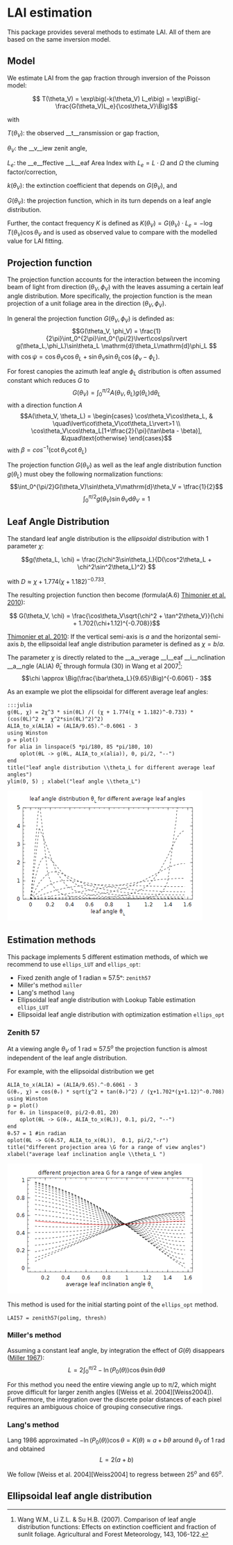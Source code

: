 # LAI estimation

This package provides several methods to estimate LAI. All of them are based on the same inversion model.

## Model

We estimate LAI from the gap fraction through inversion of the Poisson model:

$$ T(\theta_V) = \exp\big(-k(\theta_V) L_e\big) = \exp\Big(-\frac{G(\theta_V)L_e}{\cos\theta_V}\Big)$$

with 

$T(\theta_V)$: the observed __t__ransmission or gap fraction,

$\theta_V$: the __v__iew zenit angle,

$L_e$: the __e__ffective __L__eaf Area Index with $L_e = L \cdot\Omega$ and $\Omega$ the cluming factor/correction,

$k(\theta_V)$: the extinction coefficient that depends on $G(\theta_V)$, and

$G(\theta_V)$: the projection function, which in its turn depends on a leaf angle distribution.

Further, the contact frequency $K$ is defined as $K(\theta_V) = G(\theta_V) \cdot L_e = -\log T(\theta_V) \cos \theta_V$ and is used as observed value to compare with the modelled value for LAI fitting.

## Projection function

The projection function accounts for the interaction between the incoming beam of light from direction $(\theta_V, \phi_V)$ with the leaves assuming a certain leaf angle distribution. More specifically, the projection function is the mean projection of a unit foliage area in the direction $(\theta_V, \phi_V)$.

In general the projection function $G(\theta_V, \phi_V)$ is definded as:
$$G(\theta_V, \phi_V) = \frac{1}{2\pi}\int_0^{2\pi}\int_0^{\pi/2}\lvert\cos\psi\rvert g(\theta_L,\phi_L)\sin\theta_L \mathrm{d}\theta_L\mathrm{d}\phi_L $$
with $\cos\psi = \cos\theta_V\cos\theta_L + \sin\theta_V\sin\theta_L\cos(\phi_v - \phi_L)$.

For forest canopies the azimuth leaf angle $\phi_L$ distribution is often assumed constant which reduces $G$ to
$$G(\theta_V) = \int_0^{\pi/2}A(\theta_V,\theta_L)g(\theta_L)\mathrm{d}\theta_L$$
with a direction function $A$ 
$$A(\theta_V, \theta_L) = \begin{cases} 
    \cos\theta_V\cos\theta_L, & \quad\lvert\cot\theta_V\cot\theta_L\rvert>1 \\ 
    \cos\theta_V\cos\theta_L[1+\tfrac{2}{\pi}(\tan\beta - \beta)], &\quad\text{otherwise}
\end{cases}$$
with $\beta = cos^{-1}(\cot\theta_V\cot\theta_L)$

The projection function $G(\theta_V)$ as well as the leaf angle distribution function $g(\theta_L)$ must obey the following normalization functions:
$$\int_0^{\pi/2}G(\theta_V)\sin\theta_V\mathrm{d}\theta_V = \tfrac{1}{2}$$
$$\int_0^{\pi/2}g(\theta_V)\sin\theta_V\mathrm{d}\theta_V = 1$$

## Leaf Angle Distribution

The standard leaf angle distribution is the _ellipsoidal_ distribution with 1 parameter $\chi$:

$$g(\theta_L, \chi) = \frac{2\chi^3\sin\theta_L}{D(\cos^2\theta_L + \chi^2\sin^2\theta_L)^2} $$ 

with $D \approx \chi + 1.774(\chi+1.182)^{-0.733}$.

The resulting projection function then become (formula(A.6) [Thimonier et al. 2010][Thimonier2010]):


$$ G(\theta_V, \chi) = \frac{\cos\theta_V\sqrt{\chi^2 + \tan^2\theta_V}}{\chi + 1.702(\chi+1.12)^{-0.708}}$$

[Thimonier et al. 2010][Thimonier2010]: If the vertical semi-axis is $a$ and the horizontal semi-axis $b$, the ellipsoidal leaf angle distribution parameter is defined as $\chi = b / a$. 

The parameter $\chi$ is directly related to the __a__verage __l__eaf __i__nclination __a__ngle (ALIA) $\bar\theta_L$ through formula (30) in Wang et al 2007[^Wang2007]:
$$\chi \approx \Big(\frac{\bar\theta_L}{9.65}\Big)^{-0.6061} - 3$$

[Thimonier2010]: http://www.schleppi.ch/patrick/publi/pdf/atal10b.pdf

[^Wang2007]:
    Wang W.M., Li Z.L. & Su H.B. (2007). Comparison of leaf angle distribution functions: Effects on extinction coefficient and fraction of sunlit foliage. Agricultural and Forest Meteorology, 143, 106-122.

As an example we plot the ellipsoidal for different average leaf angles:

    :::julia
    g(θL, χ) = 2χ^3 * sin(θL) /( (χ + 1.774(χ + 1.182)^-0.733) * (cos(θL)^2 +  χ^2*sin(θL)^2)^2)
    ALIA_to_x(ALIA) = (ALIA/9.65).^-0.6061 - 3
    using Winston
    p = plot()
    for alia in linspace(5 *pi/180, 85 *pi/180, 10)
        oplot(θL -> g(θL, ALIA_to_x(alia)), 0, pi/2, "--")
    end
    title("leaf angle distribution \\theta_L for different average leaf angles")
    ylim(0, 5) ; xlabel("leaf angle \\theta_L")
![ellipsoidal leaf angle distribution](/pics/ellips_distr.png)

## Estimation methods

This package implements 5 different estimation methods, of which we recommend to use `ellips_LUT` and `ellips_opt`:

* Fixed zenith angle of 1 radian ≈ 57.5ᵒ: `zenith57`
* Miller's method `miller`
* Lang's method `lang`
* Ellipsoidal leaf angle distribution with Lookup Table estimation `ellips_LUT`
* Ellipsoidal leaf angle distribution with optimization estimation `ellips_opt`

### Zenith 57

At a viewing angle $\theta_V$ of 1 rad ≈ 57.5$^o$ the projection function is almost independent of the leaf angle distribution. 

For example, with the ellipsoidal distribution we get
    
    ALIA_to_x(ALIA) = (ALIA/9.65).^-0.6061 - 3
    G(θᵥ, χ) = cos(θᵥ) * sqrt(χ^2 + tan(θᵥ)^2) / (χ+1.702*(χ+1.12)^-0.708)
    using Winston
    p = plot()
    for θᵥ in linspace(0, pi/2-0.01, 20)        
        oplot(θL -> G(θᵥ, ALIA_to_x(θL)), 0.1, pi/2, "--")     
    end
    θᵥ57 = 1 #in radian
    oplot(θL -> G(θᵥ57, ALIA_to_x(θL)),  0.1, pi/2,"-r")
    title("different projection area \G for a range of view angles")
    xlabel("average leaf inclination angle \\theta_L ")

![Projection function for different average leaf angles](/pics/zenith57.png)

This method is used for the initial starting point of the `ellips_opt` method. 

    LAI57 = zenith57(polimg, thresh) 

### Miller's method

Assuming a constant leaf angle, by integration the effect of $G(\theta)$ disappears ([Miller 1967](https://www.researchgate.net/publication/236770486_A_formula_for_average_foliage_density)):
$$L = 2 \int_0^{\pi/2} -\ln(P_0(\theta))\cos\theta \sin\theta \mathrm{d} \theta$$

For this method you need the entire viewing angle up to π/2, which might prove difficult for larger zenith angles ([Weiss et al. 2004][Weiss2004]). Furthermore, the integration over the discrete polar distances of each pixel requires an ambiguous choice of grouping consecutive rings.

### Lang's method

Lang 1986 approximated $-\ln(P_0(\theta))\cos\theta = K(\theta) \approx a + b\theta$ around $\theta_V$ of 1 rad and obtained 
$$ L = 2(a+b)$$

We follow [Weiss et al. 2004][Weiss2004] to regress between 25$^o$ and 65$^o$.

## Ellipsoidal leaf angle distribution